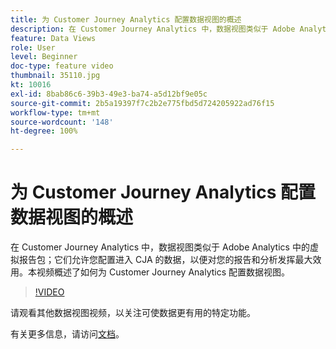 ```yaml
---
title: 为 Customer Journey Analytics 配置数据视图的概述
description: 在 Customer Journey Analytics 中，数据视图类似于 Adobe Analytics 中的虚拟报告包；它们允许您配置进入 CJA 的数据，以便对您的报告和分析发挥最大效用。本视频概述了如何为 Customer Journey Analytics 配置数据视图。
feature: Data Views
role: User
level: Beginner
doc-type: feature video
thumbnail: 35110.jpg
kt: 10016
exl-id: 8bab86c6-39b3-49e3-ba74-a5d12bf9e05c
source-git-commit: 2b5a19397f7c2b2e775fbd5d724205922ad76f15
workflow-type: tm+mt
source-wordcount: '148'
ht-degree: 100%

---
```


# 为 Customer Journey Analytics 配置数据视图的概述

在 Customer Journey Analytics 中，数据视图类似于 Adobe Analytics 中的虚拟报告包；它们允许您配置进入 CJA 的数据，以便对您的报告和分析发挥最大效用。本视频概述了如何为 Customer Journey Analytics 配置数据视图。

>[!VIDEO](https://video.tv.adobe.com/v/35110/?quality=12&learn=on)

请观看其他数据视图视频，以关注可使数据更有用的特定功能。

有关更多信息，请访问[文档](https://experienceleague.adobe.com/docs/analytics-platform/using/cja-dataviews/data-views.html?lang=zh-Hans)。
